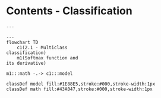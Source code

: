 # Contents - Classification

```mermaid
---

---
flowchart TD
    c1(2.1 - Multiclass
classification)
    m1(Softmax function and
its derivative)

m1:::math -.-> c1:::model

classDef model fill:#1E88E5,stroke:#000,stroke-width:1px
classDef math fill:#43A047,stroke:#000,stroke-width:1px
```
